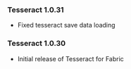### Tesseract 1.0.31
- Fixed tesseract save data loading

### Tesseract 1.0.30
- Initial release of Tesseract for Fabric
